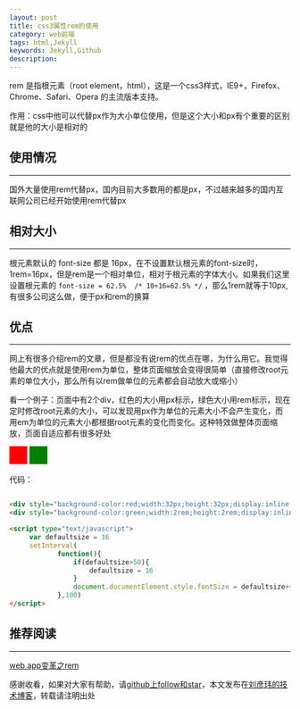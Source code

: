```yaml
---
layout: post
title: css3属性rem的使用
category: web前端
tags: html,Jekyll
keywords: Jekyll,Github
description:
---
```




rem 是指根元素（root element，html），这是一个css3样式，IE9+，Firefox、Chrome、Safari、Opera 的主流版本支持。

作用：css中他可以代替px作为大小单位使用，但是这个大小和px有个重要的区别就是他的大小是相对的

##   使用情况
---

国外大量使用rem代替px，国内目前大多数用的都是px，不过越来越多的国内互联网公司已经开始使用rem代替px

##  相对大小
---

根元素默认的 font-size 都是 16px，在不设置默认根元素的font-size时，1rem=16px，但是rem是一个相对单位，相对于根元素的字体大小。如果我们这里设置根元素的 ```` font-size = 62.5%  /* 10÷16=62.5% */ ```` ，那么1rem就等于10px,有很多公司这么做，便于px和rem的换算

##  优点
---

网上有很多介绍rem的文章，但是都没有说rem的优点在哪，为什么用它。我觉得他最大的优点就是使用rem为单位，整体页面缩放会变得很简单（直接修改root元素的单位大小，那么所有以rem做单位的元素都会自动放大或缩小）

看一个例子：页面中有2个div，红色的大小用px标示，绿色大小用rem标示，现在定时修改root元素的大小，可以发现用px作为单位的元素大小不会产生变化，而用em为单位的元素大小都根据root元素的变化而变化。这种特效做整体页面缩放，页面自适应都有很多好处



<div style="background-color:red;width:32px;height:32px;display:inline-block"></div>
<div style="background-color:green;width:2rem;height:2rem;display:inline-block"></div>

<script type="text/javascript">
     var defaultsize = 16
     setInterval(
            function(){
                if(defaultsize>50){
                    defaultsize = 16
                }
                document.documentElement.style.fontSize = defaultsize++ + "px"
            },100)
</script>


代码：

````html

<div style="background-color:red;width:32px;height:32px;display:inline-block"></div>
<div style="background-color:green;width:2rem;height:2rem;display:inline-block"></div>

<script type="text/javascript">
     var defaultsize = 16
     setInterval(
            function(){
                if(defaultsize>50){
                    defaultsize = 16
                }
                document.documentElement.style.fontSize = defaultsize++ + "px"
            },100)
</script>

````
##  推荐阅读
---

[web app变革之rem](http://isux.tencent.com/web-app-rem.html)

感谢收看，如果对大家有帮助，请[github上follow和star](https://github.com/coolnameismy)，本文发布在[刘彦玮的技术博客](https://zsmsimon.github.io/)，转载请注明出处